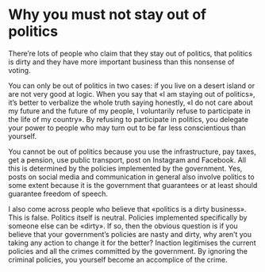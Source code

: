 # Why you must not stay out of politics

There’re lots of people who claim that they stay out of politics, that politics is dirty and they have more important business than this nonsense of voting.

You can only be out of politics in two cases: if you live on a desert island or are not very good at logic. When you say that «I am staying out of politics», it’s better to verbalize the whole truth saying honestly, «I do not care about my future and the future of my people, I voluntarily refuse to participate in the life of my country». By refusing to participate in politics, you delegate your power to people who may turn out to be far less conscientious than yourself.

You cannot be out of politics because you use the infrastructure, pay taxes, get a pension, use public transport, post on Instagram and Facebook. All this is determined by the policies implemented by the government. Yes, posts on social media and communication in general also involve politics to some extent because it is the government that guarantees or at least should guarantee freedom of speech.

I also come across people who believe that «politics is a dirty business». This is false. Politics itself is neutral. Policies implemented specifically by someone else can be «dirty». If so, then the obvious question is if you believe that your government’s policies are nasty and dirty, why aren’t you taking any action to change it for the better? Inaction legitimises the current policies and all the crimes committed by the government. By ignoring the criminal policies, you yourself become an accomplice of the crime.
